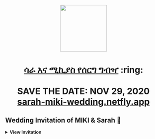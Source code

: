 
<p align="center"><a href="https://sarah-miki-wedding.netlify.app/"><img src="./assets/wedding.gif" width="150px" height="150px"/></a></p>
<h1 align="center"><a href="https://sarah-miki-wedding.netlify.app/">ሳራ እና ሚኪያስ የሰርግ ግብዣ</a> :ring: <br> <br> SAVE THE DATE: NOV 29, 2020 <br> <a href="https://sarah-miki-wedding.netlify.app/">sarah-miki-wedding.netfly.app</a></h1>


## Wedding Invitation of MIKI & Sarah :ring:

<details>
  <summary><strong>View Invitation</strong></summary>
  <a href="https://sarah-miki-wedding.netlify.app/"><img src="./assets/img/sonali.png" /></a>
</details>

